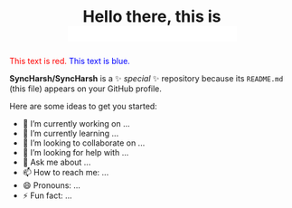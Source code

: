 <h1 align="center">Hello there, this is <img src="https://github.com/SyncHarsh/SyncHarsh/blob/main/assets/name2.gif" width="299"></h1>

<span style="color:red">This text is red.</span>
<span style="color:blue">This text is blue.</span>

**SyncHarsh/SyncHarsh** is a ✨ _special_ ✨ repository because its `README.md` (this file) appears on your GitHub profile.

Here are some ideas to get you started:

- 🔭 I’m currently working on ...
- 🌱 I’m currently learning ...
- 👯 I’m looking to collaborate on ...
- 🤔 I’m looking for help with ...
- 💬 Ask me about ...
- 📫 How to reach me: ...
- 😄 Pronouns: ...
- ⚡ Fun fact: ...
